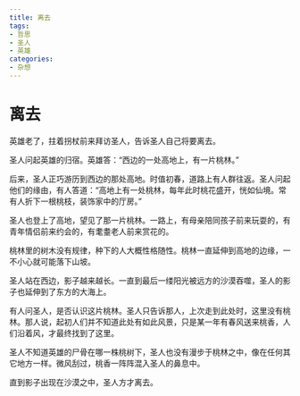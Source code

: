 ```yaml
---
title: 离去
tags:
- 哲思
- 圣人
- 英雄
categories:
- 杂想
---
```




# 离去

英雄老了，拄着拐杖前来拜访圣人，告诉圣人自己将要离去。

圣人问起英雄的归宿。英雄答：“西边的一处高地上，有一片桃林。”

后来，圣人正巧游历到西边的那处高地。时值初春，道路上有人群往返。圣人问起他们的缘由，有人答道：“高地上有一处桃林，每年此时桃花盛开，恍如仙境。常有人折下一根桃枝，装饰家中的厅房。”

圣人也登上了高地，望见了那一片桃林。一路上，有母亲陪同孩子前来玩耍的，有青年情侣前来约会的，有耄耋老人前来赏花的。

桃林里的树木没有规律，种下的人大概性格随性。桃林一直延伸到高地的边缘，一不小心就可能落下山坡。

圣人站在西边，影子越来越长。一直到最后一缕阳光被远方的沙漠吞噬，圣人的影子也延伸到了东方的大海上。

有人问圣人，是否认识这片桃林。圣人只告诉那人，上次走到此处时，这里没有桃林。那人说，起初人们并不知道此处有如此风景，只是某一年有春风送来桃香，人们沿着风，才最终找到了这里。

圣人不知道英雄的尸骨在哪一株桃树下，圣人也没有漫步于桃林之中，像在任何其它地方一样。微风刮过，桃香一阵阵混入圣人的鼻息中。

直到影子出现在沙漠之中，圣人方才离去。